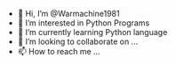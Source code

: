 - 👋 Hi, I’m @Warmachine1981
- 👀 I’m interested in Python Programs
- 🌱 I’m currently learning Python language
- 💞️ I’m looking to collaborate on ...
- 📫 How to reach me ...

<!---
Warmachine1981/Warmachine1981 is a ✨ special ✨ repository because its `README.md` (this file) appears on your GitHub profile.
You can click the Preview link to take a look at your changes.
--->

